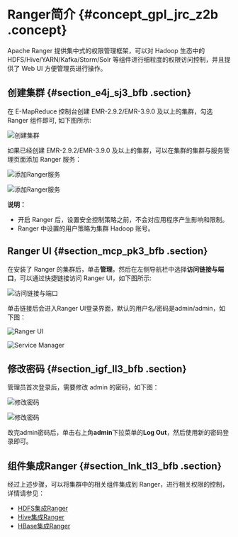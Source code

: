 # Ranger简介 {#concept_gpl_jrc_z2b .concept}

Apache Ranger 提供集中式的权限管理框架，可以对 Hadoop 生态中的 HDFS/Hive/YARN/Kafka/Storm/Solr 等组件进行细粒度的权限访问控制，并且提供了 Web UI 方便管理员进行操作。

## 创建集群 {#section_e4j_sj3_bfb .section}

在 E-MapReduce 控制台创建 EMR-2.9.2/EMR-3.9.0 及以上的集群，勾选 Ranger 组件即可, 如下图所示:

![创建集群](http://static-aliyun-doc.oss-cn-hangzhou.aliyuncs.com/assets/img/17948/155255250611486_zh-CN.png)

如果已经创建 EMR-2.9.2/EMR-3.9.0 及以上的集群，可以在集群的集群与服务管理页面添加 Ranger 服务：

![添加Ranger服务](http://static-aliyun-doc.oss-cn-hangzhou.aliyuncs.com/assets/img/17948/155255250611487_zh-CN.png)

![添加Ranger服务](http://static-aliyun-doc.oss-cn-hangzhou.aliyuncs.com/assets/img/17948/155255250711488_zh-CN.png)

**说明：** 

-   开启 Ranger 后，设置安全控制策略之前，不会对应用程序产生影响和限制。
-   Ranger 中设置的用户策略为集群 Hadoop 账号。

## Ranger UI {#section_mcp_pk3_bfb .section}

在安装了 Ranger 的集群后，单击**管理**，然后在左侧导航栏中选择**访问链接与端口**，可以通过快捷链接访问 Ranger UI，如下图所示:

![访问链接与端口](http://static-aliyun-doc.oss-cn-hangzhou.aliyuncs.com/assets/img/17948/155255250711489_zh-CN.png)

单击链接后会进入Ranger UI登录界面，默认的用户名/密码是admin/admin，如下图：

![Ranger UI](http://static-aliyun-doc.oss-cn-hangzhou.aliyuncs.com/assets/img/17948/155255250711490_zh-CN.png)

![Service Manager](http://static-aliyun-doc.oss-cn-hangzhou.aliyuncs.com/assets/img/17948/155255250711491_zh-CN.png)

## 修改密码 {#section_igf_ll3_bfb .section}

管理员首次登录后，需要修改 admin 的密码，如下图：

![修改密码](http://static-aliyun-doc.oss-cn-hangzhou.aliyuncs.com/assets/img/17948/155255250711492_zh-CN.png)

![修改密码](http://static-aliyun-doc.oss-cn-hangzhou.aliyuncs.com/assets/img/17948/155255250711493_zh-CN.png)

改完admin密码后，单击右上角**admin**下拉菜单的**Log Out**，然后使用新的密码登录即可。

## 组件集成Ranger {#section_lnk_tl3_bfb .section}

经过上述步骤，可以将集群中的相关组件集成到 Ranger，进行相关权限的控制，详情请参见：

-   [HDFS集成Ranger](intl.zh-CN/用户指南/组件授权/RANGER/HDFS配置.md#)
-   [Hive集成Ranger](intl.zh-CN/用户指南/组件授权/RANGER/Hive配置.md#)
-   [HBase集成Ranger](intl.zh-CN/用户指南/组件授权/RANGER/HBase配置.md#)

